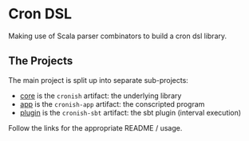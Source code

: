 # Cron DSL

Making use of Scala parser combinators to build a cron dsl library.

## The Projects

The main project is split up into separate sub-projects:

  * [core] is the `cronish` artifact: the underlying library
  * [app] is the `cronish-app` artifact: the conscripted program
  * [plugin] is the `cronish-sbt` artifact: the sbt plugin (interval execution)

Follow the links for the appropriate README / usage.

[app]: https://github.com/philcali/cronish/tree/master/app
[plugin]: https://github.com/philcali/cronish/tree/master/plugin
[core]: https://github.com/philcali/cronish/tree/master/core
